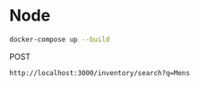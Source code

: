 # Node

```sh
docker-compose up --build
```
POST
```sh
http://localhost:3000/inventory/search?q=Mens
```

